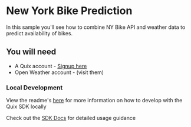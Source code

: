 # New York Bike Prediction

In this sample you'll see how to combine NY Bike API and weather data to predict availability of bikes.

## You will need

- A Quix account - [Signup here](https://quix.ai/signup)
- Open Weather account - (visit them)

### Local Development

View the readme's [here](https://github.com/quixai/quix-library/tree/main/python/local-development) 
for more information on how to develop with the Quix SDK locally

Check out the [SDK Docs](https://quix.ai/docs/sdk/introduction.html) for detailed usage guidance

